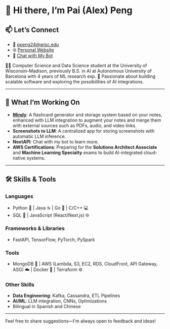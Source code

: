 # 👋 Hi there, I’m Pai (Alex) Peng

## 📫 Let’s Connect  
- 💌 [ppeng24@wisc.edu](mailto:ppeng24@wisc.edu)  
- 🌐 [Personal Website](https://main.d31w3jf482wcvr.amplifyapp.com/)  
- 🤖 [Chat with My Bot](https://paipeline-anythingaboutme-appchatbot-tut6g2.streamlit.app/)  


👨‍💻 Computer Science and Data Science student at the University of Wisconsin-Madison, previously B.S. in AI at Autonomous University of Barcelona with 4 years of ML research exp.
🌟 Passionate about building scalable software and exploring the possibilities of AI integrations.

---

## 🌱 What I’m Working On
- [**Mindy**](https://mymindy.net): A flashcard generator and storage system based on your notes, enhanced with LLM integration to augment your notes and merge them with external sources such as PDFs, audio, and video links.  
- **Screenshots to LLM**: A centralized app for storing screenshots with automatic LLM inference.  
- **NextAPI**: Chat with my bot to learn more.  
- **AWS Certifications**: Preparing for the **Solutions Architect Associate** and **Machine Learning Specialty** exams to build AI-integrated cloud-native systems.  

---

## 🛠️ Skills & Tools
### **Languages**
- Python 🐍 | Java ☕ | Go 🐹 | C/C++ 💻
- SQL 💾 | JavaScript (React/Next.js) 🌐

### **Frameworks & Libraries**
- FastAPI, TensorFlow, PyTorch, PySpark  

### **Tools**
- MongoDB 🍃 | AWS (Lambda, S3, EC2, RDS, CloudFront, API Gateway, ASG) ☁️ | Docker 🐳 | Terraform ⚙️  

### **Other Skills**
- **Data Engineering**: Kafka, Cassandra, ETL Pipelines
- **AI/ML**: LLM integration, CNNs, Optimizations
- Bilingual in Spanish and Chinese

---

Feel free to share suggestions—I'm always open to feedback and ideas! 

